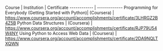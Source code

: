 Course | Institution | Certificate
------------ | -------------
Programming for Everybody (Getting Started with Python)|  (Coursera) | https://www.coursera.org/account/accomplishments/certificate/3LHRGZ2B4Z5B
Python Data Structures |  (Coursera) | https://www.coursera.org/account/accomplishments/certificate/RJP79U54W4NY
Using Python to Access Web Data |  (Coursera) | https://www.coursera.org/account/accomplishments/certificate/2DA9NQLTXQWN
 